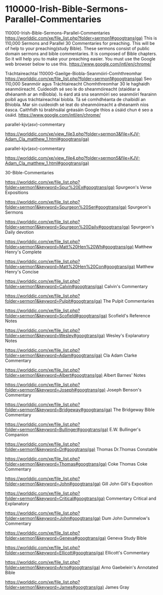 # 110000-Irish-Bible-Sermons-Parallel-Commentaries
110000-Irish-Bible-Sermons-Parallel-Commentaries
https://worlddic.com/xe/file_list.php?folder=sermon1#googtrans(ga) 
This is 110,000 Sermons and Parallel 30 Commentaries for preaching. 
This will be of help to your preaching(study Bible). 
These sermons consist of public domain sermons and bible commentaries. 
It is composed of Bible chapters. 
So it will help you to make your preaching easier.
You must use the Google web browser below to use this.
https://www.google.com/intl/en/chrome/

Tráchtaireachtaí 110000-Gaeilge-Bíobla-Seanmóirí-Comhthreomhar
https://worlddic.com/xe/file_list.php?folder=sermon1#googtrans(ga)
Seo 110,000 Seanmóir agus Tráchtaireacht Chomhthreomhar 30 le haghaidh seanmóireacht.
Cuideoidh sé seo le do sheanmóireacht (staidéar a dhéanamh ar an mBíobla).
Is éard atá sna seanmóirí seo seanmóirí fearainn poiblí agus tráchtaireachtaí bíobla.
Tá sé comhdhéanta de chaibidlí an Bhíobla.
Mar sin cuideoidh sé leat do sheanmóireacht a dhéanamh níos éasca.
Caithfidh tú brabhsálaí gréasáin Google thíos a úsáid chun é seo a úsáid.
https://www.google.com/intl/en/chrome/


parallel-kjv(asv)-commentary

https://worlddic.com/xe/view_file3.php?folder=sermon3&file=KJV-Adam_Cla_matthew_1.html#googtrans(ga) 

parallel-kjv(asv)-commentary

https://worlddic.com/xe/view_file4.php?folder=sermon5&file=KJV-Adam_Cla_matthew_1.html#googtrans(ga)

30-Bible-Commentaries

 https://worlddic.com/xe/file_list.php?folder=sermon1&keyword=Spur%20Ex#googtrans(ga) Spurgeon's Verse Expositions 
 
 https://worlddic.com/xe/file_list.php?folder=sermon1&keyword=Spurgeon%20Ser#googtrans(ga) Spurgeon's Sermons 
 
 https://worlddic.com/xe/file_list.php?folder=sermon1&keyword=Spurgeon%20Daily#googtrans(ga) Spurgeon's Daily devotion 
 
 https://worlddic.com/xe/file_list.php?folder=sermon1&keyword=Matt%20Hen%20Wh#googtrans(ga) Matthew Henry's Complete 
 
 https://worlddic.com/xe/file_list.php?folder=sermon1&keyword=Matt%20Hen%20Con#googtrans(ga) Matthew Henry's Concise 


 https://worlddic.com/xe/file_list.php?folder=sermon1&keyword=Calvin#googtrans(ga) Calvin's Commentary  
 
 https://worlddic.com/xe/file_list.php?folder=sermon1&keyword=Pulpit#googtrans(ga) The Pulpit Commentaries 
 
 https://worlddic.com/xe/file_list.php?folder=sermon1&keyword=Scofield#googtrans(ga) Scofield's Reference Notes  
 
 https://worlddic.com/xe/file_list.php?folder=sermon1&keyword=Wesley#googtrans(ga) Wesley's Explanatory Notes 
 
 https://worlddic.com/xe/file_list.php?folder=sermon1&keyword=Adam#googtrans(ga) Cla Adam Clarke Commentary 
 

 https://worlddic.com/xe/file_list.php?folder=sermon1&keyword=Albert#googtrans(ga) Albert Barnes' Notes 
 
 https://worlddic.com/xe/file_list.php?folder=sermon1&keyword=Joseph#googtrans(ga) Joseph Benson's Commentary 
 
 https://worlddic.com/xe/file_list.php?folder=sermon1&keyword=Bridgeway#googtrans(ga) The Bridgeway Bible Commentary 
 
 https://worlddic.com/xe/file_list.php?folder=sermon1&keyword=Bullinger#googtrans(ga) E.W. Bullinger's Companion 
 
 https://worlddic.com/xe/file_list.php?folder=sermon1&keyword=Dr#googtrans(ga) Thomas Dr.Thomas Constable 
 
 
 https://worlddic.com/xe/file_list.php?folder=sermon1&keyword=Thomas#googtrans(ga) Coke Thomas Coke Commentary 
 
 https://worlddic.com/xe/file_list.php?folder=sermon1&keyword=John#googtrans(ga) Gill John Gill's Exposition 
 
 https://worlddic.com/xe/file_list.php?folder=sermon1&keyword=Critical#googtrans(ga) Commentary Critical and Explanatory 
 
 https://worlddic.com/xe/file_list.php?folder=sermon1&keyword=John#googtrans(ga) Dum John Dummelow's Commentary 
 
 https://worlddic.com/xe/file_list.php?folder=sermon1&keyword=Geneva#googtrans(ga) Geneva Study Bible 
 
 
 https://worlddic.com/xe/file_list.php?folder=sermon1&keyword=Ellicott#googtrans(ga) Ellicott's Commentary 
 
 https://worlddic.com/xe/file_list.php?folder=sermon1&keyword=Arno#googtrans(ga) Arno Gaebelein's Annotated Bible 
 
 https://worlddic.com/xe/file_list.php?folder=sermon1&keyword=James#googtrans(ga) James Gray 
 
 
